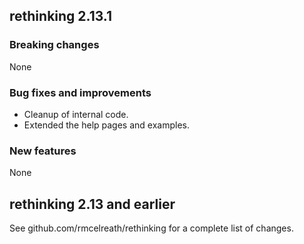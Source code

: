 ## rethinking 2.13.1

### Breaking changes

None

### Bug fixes and improvements

* Cleanup of internal code.
* Extended the help pages and examples.

### New features

None

## rethinking 2.13 and earlier

See github.com/rmcelreath/rethinking for a complete list of changes.

